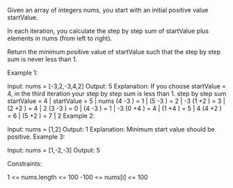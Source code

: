 Given an array of integers nums, you start with an initial positive value startValue.

In each iteration, you calculate the step by step sum of startValue plus elements in nums (from left to right).

Return the minimum positive value of startValue such that the step by step sum is never less than 1.



Example 1:

Input: nums = [-3,2,-3,4,2]
Output: 5
Explanation: If you choose startValue = 4, in the third iteration your step by step sum is less than 1.
step by step sum
startValue = 4 | startValue = 5 | nums
(4 -3 ) = 1  | (5 -3 ) = 2    |  -3
(1 +2 ) = 3  | (2 +2 ) = 4    |   2
(3 -3 ) = 0  | (4 -3 ) = 1    |  -3
(0 +4 ) = 4  | (1 +4 ) = 5    |   4
(4 +2 ) = 6  | (5 +2 ) = 7    |   2
Example 2:

Input: nums = [1,2]
Output: 1
Explanation: Minimum start value should be positive.
Example 3:

Input: nums = [1,-2,-3]
Output: 5


Constraints:

1 <= nums.length <= 100
-100 <= nums[i] <= 100